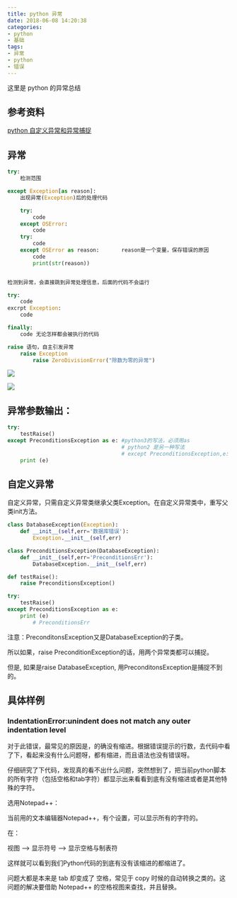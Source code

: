 ```yaml
---
title: python 异常
date: 2018-06-08 14:20:38
categories:
- python
- 基础
tags:
- 异常
- python
- 错误
---
```

这里是 python 的异常总结

<!-- more -->

## 参考资料

[python 自定义异常和异常捕捉](https://blog.csdn.net/flyingshuai/article/details/73482177)

## 异常
```python
try:
	检测范围

except Exception[as reason]:
	出现异常(Exception)后的处理代码

	try:
		code
	except OSError:
		code
	try:
		code
	except OSError as reason:		reason是一个变量，保存错误的原因
		code
		print(str(reason))


检测到异常，会直接跳到异常处理信息，后面的代码不会运行

try:
	code
excrpt Exception:
	code

finally:
	code 无论怎样都会被执行的代码

raise 语句，自主引发异常
	raise Exception
		raise ZeroDivisionError("除数为零的异常")
```

![](/images/python/12_0.JPG)

![](/images/python/12_1.JPG)

## 异常参数输出：

```python
try:
    testRaise()
except PreconditionsException as e: #python3的写法，必须用as
									# python2 是另一种写法
									# except PreconditionsException,e:
    print (e)
```

## 自定义异常

自定义异常，只需自定义异常类继承父类Exception。在自定义异常类中，重写父类init方法。

```python
class DatabaseException(Exception):
    def __init__(self,err='数据库错误'):
        Exception.__init__(self,err)

class PreconditionsException(DatabaseException):
    def __init__(self,err='PreconditionsErr'):
        DatabaseException.__init__(self,err)

def testRaise():
    raise PreconditionsException()

try:
    testRaise()
except PreconditionsException as e:
    print (e)
		# PreconditionsErr
```

注意：PreconditonsException又是DatabaseException的子类。 

所以如果，raise PreconditionException的话，用两个异常类都可以捕捉。 

但是, 如果是raise DatabaseException, 用PreconditonsException是捕捉不到的。

## 具体样例

### IndentationError:unindent does not match any outer indentation level

对于此错误，最常见的原因是，的确没有缩进。根据错误提示的行数，去代码中看了下，看起来没有什么问题呀，都有缩进，而且语法也没有错误呀。

仔细研究了下代码，发现真的看不出什么问题，突然想到了，把当前python脚本的所有字符（包括空格和tab字符）都显示出来看看到底有没有缩进或者是其他特殊的字符。

选用Notepad++：

当前用的文本编辑器Notepad++，有个设置，可以显示所有的字符的。 

在： 

视图 –> 显示符号 –> 显示空格与制表符 

这样就可以看到我们Python代码的到底有没有该缩进的都缩进了。

问题大都是本来是 tab 却变成了 空格，常见于 copy 时候的自动转换之类的。这问题的解决要借助 Notepad++ 的空格视图来查找，并且替换。
